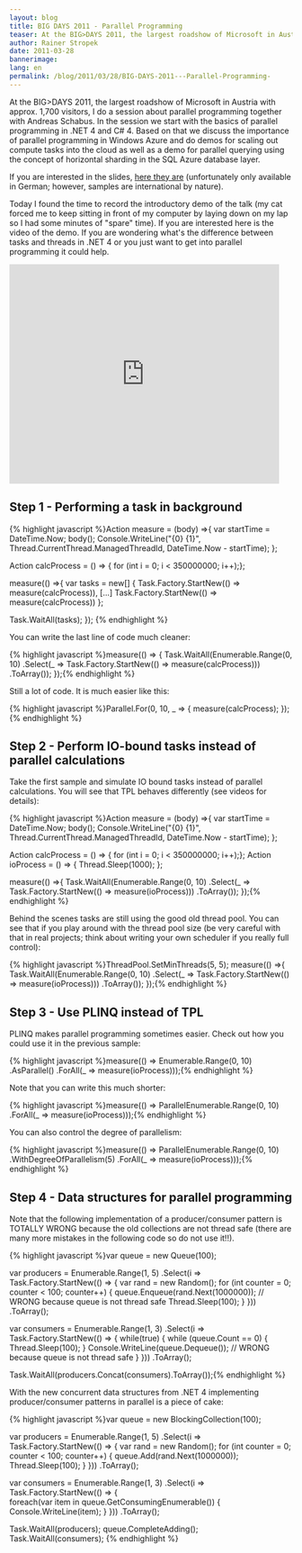 ```yaml
---
layout: blog
title: BIG DAYS 2011 - Parallel Programming 
teaser: At the BIG>DAYS 2011, the largest roadshow of Microsoft in Austria with approx. 1,700 visitors, I do a session about parallel programming together with Andreas Schabus. In the session we start with the basics of parallel programming in .NET 4 and C# 4. Based on that we discuss the importance of parallel programming in Windows Azure and do demos for scaling out compute tasks into the cloud as well as a demo for parallel querying using the concept of horizontal sharding in the SQL Azure database layer.
author: Rainer Stropek
date: 2011-03-28
bannerimage: 
lang: en
permalink: /blog/2011/03/28/BIG-DAYS-2011---Parallel-Programming-
---
```


<p>At the BIG&gt;DAYS 2011, the largest roadshow of Microsoft in Austria with approx. 1,700 visitors, I do a session about parallel programming together with Andreas Schabus. In the session we start with the basics of parallel programming in .NET 4 and C# 4. Based on that we discuss the importance of parallel programming in Windows Azure and do demos for scaling out compute tasks into the cloud as well as a demo for parallel querying using the concept of horizontal sharding in the SQL Azure database layer.</p><p>If you are interested in the slides, <a href="{{site.baseurl}}/content/images/blog/2011/03/BigDays 2011_Parallel Data Processing On Premise und in der Cloud FINAL.pdf" target="_blank">here they are</a> (unfortunately only available in German; however, samples are international by nature).</p><p>Today I found the time to record the introductory demo of the talk (my cat forced me to keep sitting in front of my computer by laying down on my lap so I had some minutes of "spare" time). If you are interested here is the video of the demo. If you are wondering what's the difference between tasks and threads in .NET 4 or you just want to get into parallel programming it could help.</p><iframe width="480" height="390" title="YouTube video player" src="https://www.youtube.com/embed/r1FbKiHYHcw" frameborder="0"></iframe><h2>Step 1 - Performing a task in background</h2>{% highlight javascript %}Action<Action> measure = (body) =>{ 
  var startTime = DateTime.Now; 
  body(); 
  Console.WriteLine("{0} {1}", Thread.CurrentThread.ManagedThreadId, DateTime.Now - startTime); 
}; 

Action calcProcess = () => { for (int i = 0; i < 350000000; i++);}; 

measure(() =>{ 
  var tasks = new[] { 
    Task.Factory.StartNew(() => measure(calcProcess)), 
    […] 
    Task.Factory.StartNew(() => measure(calcProcess)) 
  }; 

  Task.WaitAll(tasks); 
}); {% endhighlight %}<p>You can write the last line of code much cleaner:</p>{% highlight javascript %}measure(() => { 
  Task.WaitAll(Enumerable.Range(0, 10) 
  .Select(_ => Task.Factory.StartNew(() => measure(calcProcess))) 
  .ToArray()); 
});{% endhighlight %}<p>Still a lot of code. It is much easier like this:</p>{% highlight javascript %}Parallel.For(0, 10, _ => { measure(calcProcess); });{% endhighlight %}<h2>Step 2 - Perform IO-bound tasks instead of parallel calculations</h2><p>Take the first sample and simulate IO bound tasks instead of parallel calculations. You will see that TPL behaves differently (see videos for details):</p>{% highlight javascript %}Action<Action> measure = (body) =>{ 
  var startTime = DateTime.Now; 
  body(); 
  Console.WriteLine("{0} {1}", Thread.CurrentThread.ManagedThreadId, 
  DateTime.Now - startTime); 
}; 

Action calcProcess = () => { for (int i = 0; i < 350000000; i++);}; 
Action ioProcess = () => { Thread.Sleep(1000); }; 

measure(() =>{ 
  Task.WaitAll(Enumerable.Range(0, 10) 
  .Select(_ => Task.Factory.StartNew(() => measure(ioProcess))) 
  .ToArray()); 
});{% endhighlight %}<p>Behind the scenes tasks are still using the good old thread pool. You can see that if you play around with the thread pool size (be very careful with that in real projects; think about writing your own scheduler if you really full control):</p>{% highlight javascript %}ThreadPool.SetMinThreads(5, 5); 
measure(() =>{ 
  Task.WaitAll(Enumerable.Range(0, 10) 
  .Select(_ => Task.Factory.StartNew(() => measure(ioProcess))) 
  .ToArray()); 
});{% endhighlight %}<h2>Step 3 - Use PLINQ instead of TPL</h2><p>PLINQ makes parallel programming sometimes easier. Check out how you could use it in the previous sample:</p>{% highlight javascript %}measure(() => Enumerable.Range(0, 10)
  .AsParallel() 
  .ForAll(_ => measure(ioProcess)));{% endhighlight %}<p>Note that you can write this much shorter:</p>{% highlight javascript %}measure(() => ParallelEnumerable.Range(0, 10) 
  .ForAll(_ => measure(ioProcess)));{% endhighlight %}<p>You can also control the degree of parallelism:</p>{% highlight javascript %}measure(() => ParallelEnumerable.Range(0, 10) 
  .WithDegreeOfParallelism(5) 
  .ForAll(_ => measure(ioProcess)));{% endhighlight %}<h2>Step 4 - Data structures for parallel programming</h2><p>Note that the following implementation of a producer/consumer pattern is TOTALLY WRONG because the old collections are not thread safe (there are many more mistakes in the following code so do not use it!!).</p>{% highlight javascript %}var queue = new Queue<int>(100); 

var producers = Enumerable.Range(1, 5) 
  .Select(i => Task.Factory.StartNew(() => 
  { 
    var rand = new Random(); 
    for (int counter = 0; counter < 100; counter++) 
    { 
      queue.Enqueue(rand.Next(1000000)); // WRONG because queue is not thread safe
      Thread.Sleep(100); 
    } 
  })) 
  .ToArray(); 

var consumers = Enumerable.Range(1, 3) 
  .Select(i => Task.Factory.StartNew(() => 
  { 
    while(true) 
    { 
      while (queue.Count == 0) 
      { 
        Thread.Sleep(100); 
      } 
      Console.WriteLine(queue.Dequeue()); // WRONG because queue is not thread safe
    } 
  })) 
  .ToArray(); 

Task.WaitAll(producers.Concat(consumers).ToArray());{% endhighlight %}<p>With the new concurrent data structures from .NET 4 implementing producer/consumer patterns in parallel is a piece of cake:</p>{% highlight javascript %}var queue = new BlockingCollection<int>(100); 

var producers = Enumerable.Range(1, 5) 
  .Select(i => Task.Factory.StartNew(() => 
  { 
    var rand = new Random(); 
    for (int counter = 0; counter < 100; counter++) 
    { 
      queue.Add(rand.Next(1000000)); 
      Thread.Sleep(100); 
    } 
  })) 
  .ToArray(); 

var consumers = Enumerable.Range(1, 3) 
  .Select(i => Task.Factory.StartNew(() => 
  {  
    foreach(var item in queue.GetConsumingEnumerable()) 
    { 
      Console.WriteLine(item); 
    } 
  })) 
  .ToArray(); 

Task.WaitAll(producers); 
queue.CompleteAdding(); 
Task.WaitAll(consumers); {% endhighlight %}